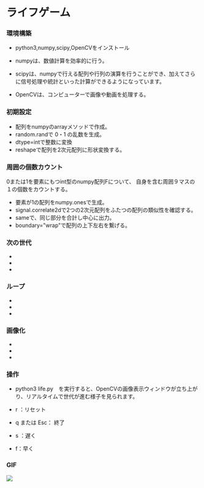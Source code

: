 # ライフゲーム

###  環境構築

- python3,numpy,scipy,OpenCVをインストール

- numpyは、数値計算を効率的に行う。
- scipyは、numpyで行える配列や行列の演算を行うことができ、加えてさらに信号処理や統計といった計算ができるようになっています。
- OpenCVは、コンピューターで画像や動画を処理する。

### 初期設定

- 配列をnumpyのarrayメソッドで作成。
- random.randで 0・1 の乱数を生成。
- dtype=intで整数に変換
- reshapeで配列を2次元配列に形状変換する。

### 周囲の個数カウント

0または1を要素にもつint型のnumpy配列Fについて、
自身を含む周囲９マスの１の個数をカウントする。

- 要素が1の配列をnumpy.onesで生成。
- signal.correlate2dで2つの2次元配列をふたつの配列の類似性を確認する。
- sameで、同じ部分を合計し中心に出力。
- boundary="wrap"で配列の上下左右を繋げる。

### 次の世代

- 
- 
- 

### ループ

- 
- 
- 

### 画像化

- 
- 
- 

### 操作

- python3 life.py　を実行すると、OpenCVの画像表示ウィンドウが立ち上がり、リアルタイムで世代が進む様子を見られます。

- r ：リセット
- q または Esc： 終了
- s ：遅く
- f：早く

### GIF
![](https://gyazo.com/36b94a5341ee9e08b7caee9f497bf63c.gif)